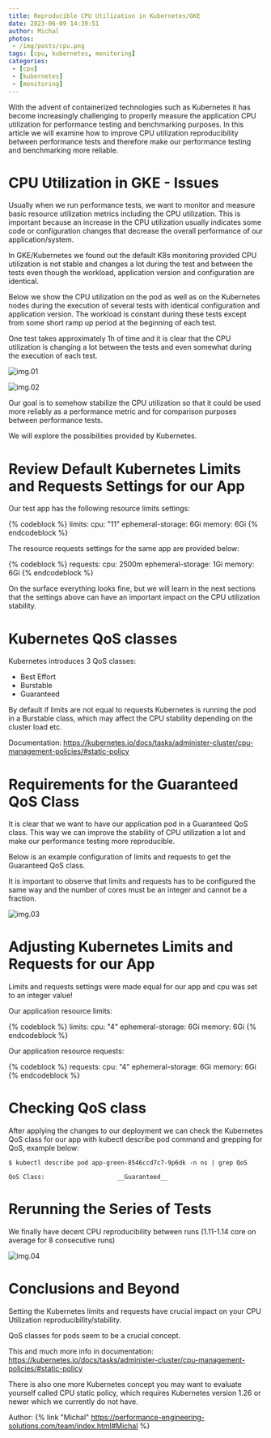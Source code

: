 ```yaml
---
title: Reproducible CPU Utilization in Kubernetes/GKE
date: 2023-06-09 14:39:51
author: Michal
photos: 
 - /img/posts/cpu.png
tags: [cpu, kubernetes, monitoring]
categories:
 - [cpu]
 - [kubernetes]
 - [monitoring]
---
```


With the advent of containerized technologies such as Kubernetes it has become increasingly challenging to properly measure the application CPU utilization for performance testing and benchmarking purposes. In this article we will examine how to improve CPU utilization reproducibility between performance tests and therefore make our performance testing and benchmarking more reliable.

<!--more-->

# CPU Utilization in GKE - Issues

Usually when we run performance tests, we want to monitor and measure basic resource utilization metrics including the CPU utilization.
This is important because an increase in the CPU utilization usually indicates some code or configuration changes that decrease the overall performance of our application/system.

In GKE/Kubernetes we found out the default K8s monitoring provided CPU utilization is not stable and changes a lot during the test and between the tests even though the workload, application version and configuration are identical.

Below we show the CPU utilization on the pod as well as on the Kubernetes nodes during the execution of several tests with identical configuration and application version. The workload is constant during these tests except from some short ramp up period at the beginning of each test.

One test takes approximately 1h of time and it is clear that the CPU utilization is changing a lot between the tests and even somewhat during the execution of each test.


![img.01](reproducibility0.png)

![img.02](reproducibility1.png)

Our goal is to somehow stabilize the CPU utilization so that it could be used more reliably as a performance metric and for comparison purposes between performance tests.

We will explore the possibilities provided by Kubernetes.

# Review Default Kubernetes Limits and Requests Settings for our App

Our test app has the following resource limits settings:

{% codeblock %}
limits:
  cpu: "11"
  ephemeral-storage: 6Gi
  memory: 6Gi
{% endcodeblock %}

The resource requests settings for the same app are provided below:

{% codeblock %}
requests:
  cpu: 2500m
  ephemeral-storage: 1Gi
  memory: 6Gi
{% endcodeblock %}

On the surface everything looks fine, but we will learn in the next sections that the settings above can have an important impact on the CPU utilization stability.

# Kubernetes QoS classes

Kubernetes introduces 3 QoS classes: 

- Best Effort
- Burstable
- Guaranteed

By default if limits are not equal to requests Kubernetes is running the pod in a Burstable class, which may affect the CPU stability depending on the cluster load etc.

Documentation: [https://kubernetes\.io/docs/tasks/administer\-cluster/cpu\-management\-policies/\#static\-policy](https://kubernetes.io/docs/tasks/administer-cluster/cpu-management-policies/#static-policy)

# Requirements for the Guaranteed QoS Class

It is clear that we want to have our application pod in a Guaranteed QoS class. This way we can improve the stability of CPU utilization a lot and make our performance testing more reproducible.

Below is an example configuration of limits and requests to get the Guaranteed QoS class.

It is important to observe that limits and requests has to be configured the same way and the number of cores must be an integer and cannot be a fraction.

![img.03](reproducibility3.png)

# Adjusting Kubernetes Limits and Requests for our App

Limits and requests settings were made equal for our app and cpu was set to an integer value!

Our application resource limits:

{% codeblock %}
limits:
  cpu: "4"
  ephemeral-storage: 6Gi
  memory: 6Gi
{% endcodeblock %}

Our application resource requests:

{% codeblock %}
requests:
  cpu: "4"
  ephemeral-storage: 6Gi
  memory: 6Gi
{% endcodeblock %}

# Checking QoS class

After applying the changes to our deployment we can check the Kubernetes QoS class for our app with kubectl describe pod command and grepping for QoS, example below: 

```console
$ kubectl describe pod app-green-8546ccd7c7-9p6dk -n ns | grep QoS

QoS Class:                    __Guaranteed__
```

# Rerunning the Series of Tests

We finally have decent CPU reproducibility between runs (1.11-1.14 core on average for 8 consecutive runs)

![img.04](reproducibility2.png)

# Conclusions and Beyond

Setting the Kubernetes limits and requests have crucial impact on your CPU Utilization reproducibility/stability.

QoS classes for pods seem to be a crucial concept.

This and much more info in documentation: [https://kubernetes\.io/docs/tasks/administer\-cluster/cpu\-management\-policies/\#static\-policy](https://kubernetes.io/docs/tasks/administer-cluster/cpu-management-policies/#static-policy)

There is also one more Kubernetes concept you may want to evaluate yourself called CPU static policy, which requires Kubernetes version 1.26 or newer which we currently do not have.

Author: {% link "Michal" https://performance-engineering-solutions.com/team/index.html#Michal %}
